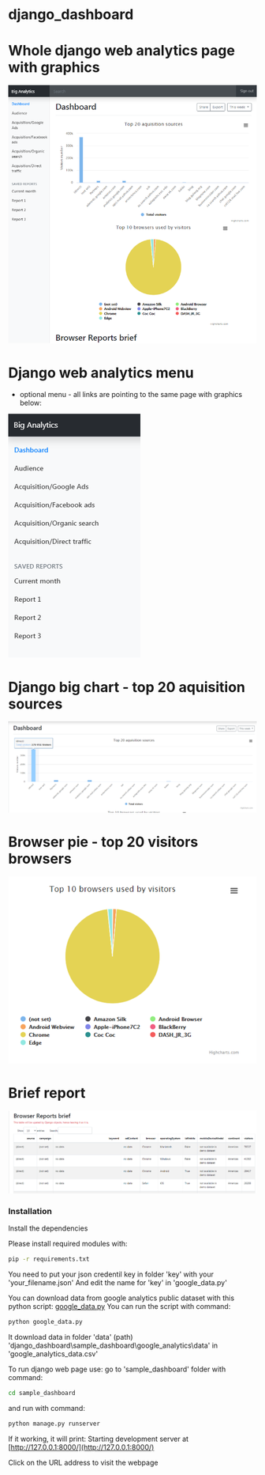 # django_dashboard

# Whole django web analytics page with graphics
[![Django web analytics page](https://github.com/Georgitanev/django_dashboard/blob/main/whole_page.png)](https://github.com/Georgitanev/django_dashboard/blob/main/whole_page.png)


# Django web analytics menu
- optional menu - all links are pointing to the same page with graphics below:

[![Django web analytics menu](https://github.com/Georgitanev/django_dashboard/blob/main/Big_Analytics.png)](https://github.com/Georgitanev/django_dashboard/blob/main/Big_Analytics.png)

# Django big chart - top 20 aquisition sources
[![Browser chart pie](https://github.com/Georgitanev/django_dashboard/blob/main/Big_Analytics_top_grapchics.png)](https://github.com/Georgitanev/django_dashboard/blob/main/Big_Analytics_top_grapchics.png)

# Browser pie - top 20 visitors browsers
[![Browser chart pie](https://github.com/Georgitanev/django_dashboard/blob/main/browser_pie.png)](https://github.com/Georgitanev/django_dashboard/blob/main/browser_pie.png)

# Brief report
[![Brief report](https://github.com/Georgitanev/django_dashboard/blob/main/Big_Analytics_brief_report.png)](https://github.com/Georgitanev/django_dashboard/blob/main/Big_Analytics_brief_report.png)


### Installation
Install the dependencies

Please install required modules with:
```sh 
pip -r requirements.txt
```

You need to put your json credentil key in folder 'key' with your 'your_filename.json'
And edit the name for 'key' in 'google_data.py'

You can download data from google analytics public dataset with this python script: [google_data.py](https://github.com/Georgitanev/django_dashboard/blob/main/google_data.py)
You can run the script with command:
```sh 
python google_data.py
```


It download data in folder 'data' (path) 'django_dashboard\sample_dashboard\google_analytics\data' in 'google_analytics_data.csv'

To run django web page use:
go to 'sample_dashboard' folder with command:
```sh 
cd sample_dashboard
```

and run with command:
```sh 
python manage.py runserver
```

If it working, it will print:
Starting development server at  [http://127.0.0.1:8000/](http://127.0.0.1:8000/)

Click on the URL address to visit the webpage
